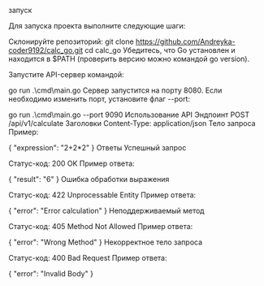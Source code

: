 запуск

Для запуска проекта выполните следующие шаги:

Склонируйте репозиторий:
git clone https://github.com/Andreyka-coder9192/calc_go.git
cd calc_go
Убедитесь, что Go установлен и находится в $PATH (проверить версию можно командой go version).

Запустите API-сервер командой:

go run .\cmd\main.go
Сервер запустится на порту 8080. Если необходимо изменить порт, установите флаг --port:

go run .\cmd\main.go --port 9090
Использование API
Эндпоинт
POST /api/v1/calculate
Заголовки
Content-Type: application/json
Тело запроса
Пример:

{
  "expression": "2+2*2"
}
Ответы
Успешный запрос

Статус-код: 200 OK
Пример ответа:

{
  "result": "6"
}
Ошибка обработки выражения

Статус-код: 422 Unprocessable Entity
Пример ответа:

{
  "error": "Error calculation"
}
Неподдерживаемый метод

Статус-код: 405 Method Not Allowed
Пример ответа:

{
  "error": "Wrong Method"
}
Некорректное тело запроса

Статус-код: 400 Bad Request
Пример ответа:

{
  "error": "Invalid Body"
}

